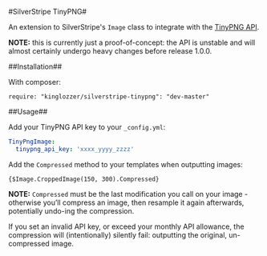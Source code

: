 #SilverStripe TinyPNG#

An extension to SilverStripe's `Image` class to integrate with the [TinyPNG API](https://tinypng.com/developers).

**NOTE:** this is currently just a proof-of-concept: the API is unstable and will almost certainly undergo heavy changes before release 1.0.0.

##Installation##

With composer:

```
require: "kinglozzer/silverstripe-tinypng": "dev-master"
```

##Usage##

Add your TinyPNG API key to your `_config.yml`:

```yml
TinyPngImage:
  tinypng_api_key: 'xxxx_yyyy_zzzz'
```

Add the `Compressed` method to your templates when outputting images:

```
{$Image.CroppedImage(150, 300).Compressed}
```

**NOTE:** `Compressed` must be the last modification you call on your image - otherwise you’ll compress an image, then resample it again afterwards, potentially undo-ing the compression.

If you set an invalid API key, or exceed your monthly API allowance, the compression will (intentionally) silently fail: outputting the original, un-compressed image.
